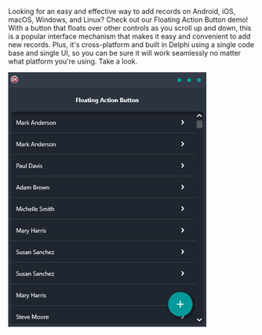Looking for an easy and effective way to add records on Android, iOS, macOS, Windows, and Linux? Check out our Floating Action Button demo! With a button that floats over other controls as you scroll up and down, this is a popular interface mechanism that makes it easy and convenient to add new records. Plus, it's cross-platform and built in Delphi using a single code base and single UI, so you can be sure it will work seamlessly no matter what platform you're using. Take a look.

![screenshot](screenshot.gif)
